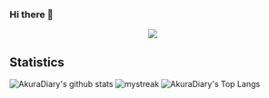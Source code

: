 ### Hi there 👋
<p align="center">
  <a href="https://github.com/DenverCoder1/readme-typing-svg"><img src="https://readme-typing-svg.herokuapp.com?font=Time+New+Roman&color=cyan&size=25&center=true&vCenter=true&width=600&height=100&lines=Robin+Rausch..&hearts;++;Softwareentwickler,;Computer+Science+Student,;.NET,;Python/Researcher,;Love+to+learn+new+stuff"></a>
</p>

## Statistics
![AkuraDiary's github stats](https://github-readme-stats.vercel.app/api?username=RauschRobin&show_icons=true&theme=tokyonight)
<img src="https://github-readme-streak-stats.herokuapp.com/?user=RauschRobin&theme=tokyonight" alt="mystreak"/>
![AkuraDiary's Top Langs](https://github-readme-stats.vercel.app/api/top-langs/?username=RauschRobin&theme=tokyonight&layout=compact)
